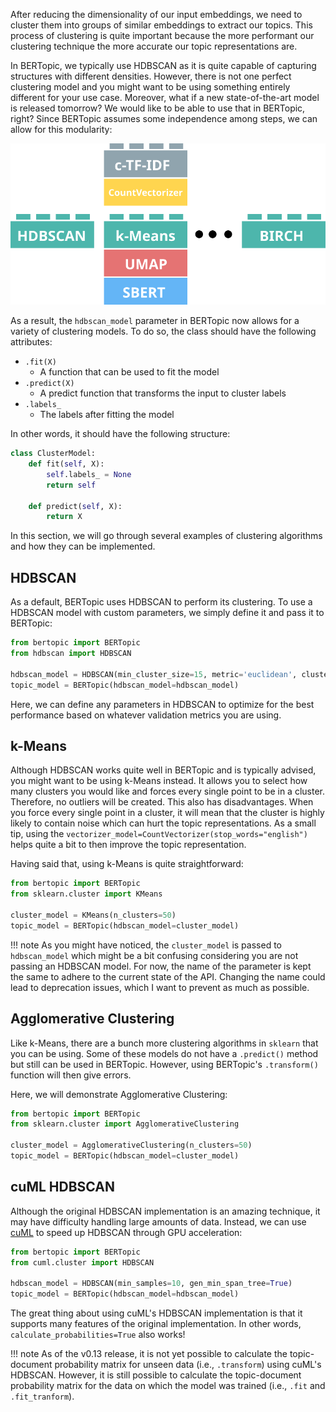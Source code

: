 After reducing the dimensionality of our input embeddings, we need to cluster them into groups of similar embeddings to extract our topics. 
This process of clustering is quite important because the more performant our clustering technique the more accurate our topic representations are.

In BERTopic, we typically use HDBSCAN as it is quite capable of capturing structures with different densities. However, there is not one perfect 
clustering model and you might want to be using something entirely different for your use case. Moreover, what if a new state-of-the-art model 
is released tomorrow? We would like to be able to use that in BERTopic, right? Since BERTopic assumes some independence among steps, we can allow for this modularity:

<p align=center>
<img src="clustering.svg">
<p>


As a result, the `hdbscan_model` parameter in BERTopic now allows for a variety of clustering models. To do so, the class should have 
the following attributes:
 
* `.fit(X)`  
    * A function that can be used to fit the model
* `.predict(X)` 
    * A predict function that transforms the input to cluster labels
* `.labels_`
    * The labels after fitting the model


In other words, it should have the following structure:

```python
class ClusterModel:
    def fit(self, X):
        self.labels_ = None
        return self
    
    def predict(self, X):
        return X
```

In this section, we will go through several examples of clustering algorithms and how they can be implemented.  


## **HDBSCAN**
As a default, BERTopic uses HDBSCAN to perform its clustering. To use a HDBSCAN model with custom parameters, 
we simply define it and pass it to BERTopic:

```python
from bertopic import BERTopic
from hdbscan import HDBSCAN

hdbscan_model = HDBSCAN(min_cluster_size=15, metric='euclidean', cluster_selection_method='eom', prediction_data=True)
topic_model = BERTopic(hdbscan_model=hdbscan_model)
```

Here, we can define any parameters in HDBSCAN to optimize for the best performance based on whatever validation metrics you are using. 

## **k-Means**
Although HDBSCAN works quite well in BERTopic and is typically advised, you might want to be using k-Means instead. 
It allows you to select how many clusters you would like and forces every single point to be in a cluster. Therefore, no 
outliers will be created. This also has disadvantages. When you force every single point in a cluster, it will mean 
that the cluster is highly likely to contain noise which can hurt the topic representations. As a small tip, using 
the `vectorizer_model=CountVectorizer(stop_words="english")` helps quite a bit to then improve the topic representation. 

Having said that, using k-Means is quite straightforward:

```python
from bertopic import BERTopic
from sklearn.cluster import KMeans

cluster_model = KMeans(n_clusters=50)
topic_model = BERTopic(hdbscan_model=cluster_model)
```

!!! note
    As you might have noticed, the `cluster_model` is passed to `hdbscan_model` which might be a bit confusing considering 
    you are not passing an HDBSCAN model. For now, the name of the parameter is kept the same to adhere to the current 
    state of the API. Changing the name could lead to deprecation issues, which I want to prevent as much as possible. 

## **Agglomerative Clustering**
Like k-Means, there are a bunch more clustering algorithms in `sklearn` that you can be using. Some of these models do 
not have a `.predict()` method but still can be used in BERTopic. However, using BERTopic's `.transform()` function 
will then give errors. 

Here, we will demonstrate Agglomerative Clustering:


```python
from bertopic import BERTopic
from sklearn.cluster import AgglomerativeClustering

cluster_model = AgglomerativeClustering(n_clusters=50)
topic_model = BERTopic(hdbscan_model=cluster_model)
```


## **cuML HDBSCAN**

Although the original HDBSCAN implementation is an amazing technique, it may have difficulty handling large amounts of data. Instead, 
we can use [cuML](https://rapids.ai/start.html#rapids-release-selector) to speed up HDBSCAN through GPU acceleration:

```python
from bertopic import BERTopic
from cuml.cluster import HDBSCAN

hdbscan_model = HDBSCAN(min_samples=10, gen_min_span_tree=True)
topic_model = BERTopic(hdbscan_model=hdbscan_model)
```

The great thing about using cuML's HDBSCAN implementation is that it supports many features of the original implementation. In other words, 
`calculate_probabilities=True` also works!

!!! note
    As of the v0.13 release, it is not yet possible to calculate the topic-document probability matrix for unseen data (i.e., `.transform`) using cuML's HDBSCAN. 
    However, it is still possible to calculate the topic-document probability matrix for the data on which the model was trained (i.e., `.fit` and `.fit_tranform`).